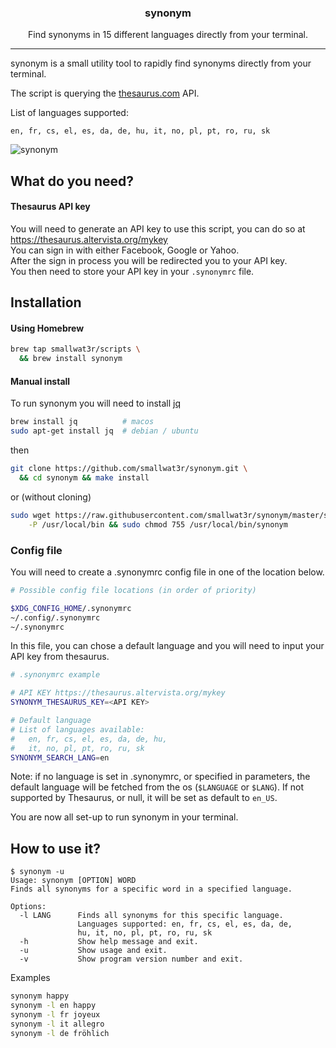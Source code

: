 <h3 align="center">synonym</h3>
<p align="center">Find synonyms in 15 different languages directly from your terminal.</p>

---

synonym is a small utility tool to rapidly find synonyms directly
from your terminal.

The script is querying the [thesaurus.com](https://www.thesaurus.com/) 
API.  

List of languages supported: 
```
en, fr, cs, el, es, da, de, hu, it, no, pl, pt, ro, ru, sk
```

![synonym](https://i.imgur.com/isHkYO0.png)  

## What do you need?

#### Thesaurus API key
You will need to generate an API key to use this script, you can
do so at https://thesaurus.altervista.org/mykey  
You can sign in with either Facebook, Google or Yahoo.  
After the sign in process you will be redirected you to your API key.  
You then need to store your API key in your `.synonymrc` file.  

## Installation

#### Using Homebrew  

```sh
brew tap smallwat3r/scripts \
  && brew install synonym
```

#### Manual install

To run synonym you will need to install 
[jq](https://stedolan.github.io/jq/download) 
```sh
brew install jq          # macos
sudo apt-get install jq  # debian / ubuntu
```

then
```sh
git clone https://github.com/smallwat3r/synonym.git \
  && cd synonym && make install
```
or (without cloning)  
```sh
sudo wget https://raw.githubusercontent.com/smallwat3r/synonym/master/synonym \
    -P /usr/local/bin && sudo chmod 755 /usr/local/bin/synonym
```

### Config file
You will need to create a .synonymrc config file in one of the location below.  
```sh
# Possible config file locations (in order of priority)

$XDG_CONFIG_HOME/.synonymrc
~/.config/.synonymrc
~/.synonymrc
```

In this file, you can chose a default language and you will need to input your API 
key from thesaurus.

```sh
# .synonymrc example

# API KEY https://thesaurus.altervista.org/mykey
SYNONYM_THESAURUS_KEY=<API KEY>

# Default language
# List of languages available:
#   en, fr, cs, el, es, da, de, hu,
#   it, no, pl, pt, ro, ru, sk
SYNONYM_SEARCH_LANG=en
```
Note: if no language is set in .synonymrc, or specified in parameters, the default language 
will be fetched from the os (`$LANGUAGE` or `$LANG`). If not supported by Thesaurus, or
null, it will be set as default to `en_US`.  

You are now all set-up to run synonym in your terminal.  

## How to use it?

```console
$ synonym -u
Usage: synonym [OPTION] WORD
Finds all synonyms for a specific word in a specified language.

Options:
  -l LANG      Finds all synonyms for this specific language.
               Languages supported: en, fr, cs, el, es, da, de,
               hu, it, no, pl, pt, ro, ru, sk
  -h           Show help message and exit.
  -u           Show usage and exit.
  -v           Show program version number and exit.
```

Examples  
```sh
synonym happy
synonym -l en happy
synonym -l fr joyeux
synonym -l it allegro 
synonym -l de fröhlich 
```
